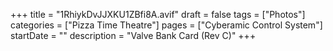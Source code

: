 +++
title = "1RhiykDvJJXKU1ZBfi8A.avif"
draft = false
tags = ["Photos"]
categories = ["Pizza Time Theatre"]
pages = ["Cyberamic Control System"]
startDate = ""
description = "Valve Bank Card (Rev C)"
+++
